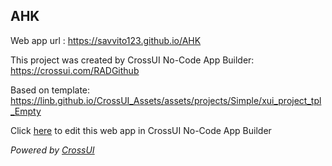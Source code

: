 ## AHK
Web app url : https://savvito123.github.io/AHK

This project was created by CrossUI No-Code App Builder: https://crossui.com/RADGithub

Based on template: https://linb.github.io/CrossUI_Assets/assets/projects/Simple/xui_project_tpl_Empty

Click [here](https://crossui.com/RADGithub/#!from=github&owner=savvito123&repo=AHK) to edit this web app in CrossUI No-Code App Builder

<i>Powered by [CrossUI](https://crossui.com)</i>
